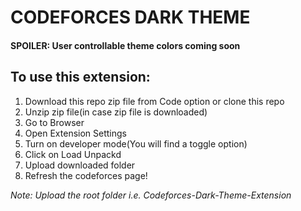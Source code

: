 # CODEFORCES DARK THEME

#### SPOILER: User controllable theme colors coming soon

## To use this extension:
1. Download this repo zip file from Code option or clone this repo
2. Unzip zip file(in case zip file is downloaded)
3. Go to Browser
4. Open Extension Settings
5. Turn on developer mode(You will find a toggle option)
6. Click on Load Unpackd
7. Upload downloaded folder
8. Refresh the codeforces page!

_Note: Upload the root folder i.e. Codeforces-Dark-Theme-Extension_